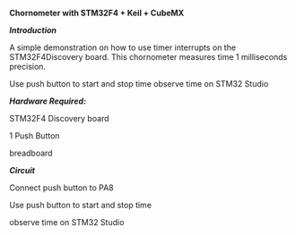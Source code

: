 ****Chornometer with STM32F4 + Keil + CubeMX****


***Introduction***

A simple demonstration on how to use timer interrupts on the STM32F4Discovery board.
This chornometer measures time 1 milliseconds precision.

Use push button to start and stop time
observe time on STM32 Studio

***Hardware Required:***

STM32F4 Discovery board

1 Push Button

breadboard

***Circuit***

Connect push button to PA8 

Use push button to start and stop time

observe time on STM32 Studio

